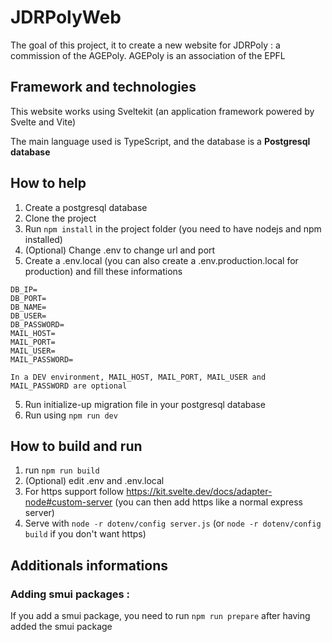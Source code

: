 # JDRPolyWeb
The goal of this project, it to create a new website for JDRPoly : a commission of the AGEPoly. AGEPoly is an association of the EPFL

## Framework and technologies
This website works using Sveltekit (an application framework powered by Svelte and Vite)

The main language used is TypeScript, and the database is a **Postgresql database** 

## How to help
1. Create a postgresql database
2. Clone the project
3. Run `npm install` in the project folder (you need to have nodejs and npm installed)
4. (Optional) Change .env to change url and port
5. Create a .env.local (you can also create a .env.production.local for production) and fill these informations 
```
DB_IP=
DB_PORT=
DB_NAME=
DB_USER=
DB_PASSWORD=
MAIL_HOST=
MAIL_PORT=
MAIL_USER=
MAIL_PASSWORD=
```
`In a DEV environment, MAIL_HOST, MAIL_PORT, MAIL_USER and MAIL_PASSWORD are optional`

5. Run initialize-up migration file in your postgresql database
6. Run using `npm run dev`

## How to build and run
1. run `npm run build`
2. (Optional) edit .env and .env.local
3. For https support follow https://kit.svelte.dev/docs/adapter-node#custom-server (you can then add https like a normal express server)
4. Serve with `node -r dotenv/config server.js` (or `node -r dotenv/config build` if you don't want https)

## Additionals informations

### Adding smui packages : 
If you add a smui package, you need to run `npm run prepare` after having added the smui package